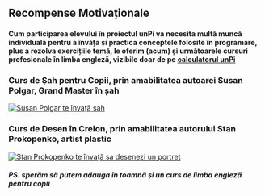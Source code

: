 ## Recompense Motivaționale

#### Cum participarea elevului în proiectul unPi va necesita **multă muncă individuală** pentru a învăța și practica conceptele folosite în programare, plus a rezolva exercițiile temă, le oferim (acum) și următoarele cursuri profesionale **în limba engleză**, vizibile doar de pe [calculatorul unPi](https://start.unpi.ro/spec/pc/)

### Curs de Șah pentru Copii, prin amabilitatea autoarei Susan Polgar, Grand Master în șah

[![Susan Polgar te învață sah](https://img.youtube.com/vi/Jph8pCUlKok/0.jpg)](https://www.youtube.com/watch?v=Jph8pCUlKok)

### Curs de Desen în Creion, prin amabilitatea autorului Stan Prokopenko, artist plastic

[![Stan Prokopenko te învață sa desenezi un portret](https://img.youtube.com/vi/D_W9sZ8S7RM/0.jpg)](https://www.youtube.com/watch?v=D_W9sZ8S7RM)

##### PS. sperăm să putem adauga în toamnă și un curs de limba engleză pentru copii
